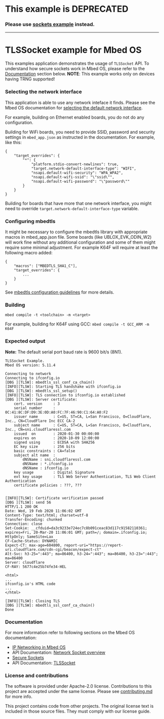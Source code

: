 # This example is DEPRECATED

### Please use [sockets example](https://github.com/ARMmbed/mbed-os-example-sockets) instead.

---


# TLSSocket example for Mbed OS

This examples application demonstrates the usage of `TLSSocket` API. To understand how secure sockets work in Mbed OS, please refer to the [Documentation](#documentation) section below.
**NOTE**: This example works only on devices having TRNG supported!

### Selecting the network interface

This application is able to use any network inteface it finds. Please see the Mbed OS documentation for [selecting the default network interface](https://os.mbed.com/docs/latest/apis/network-interfaces.html).

For example, building on Ethernet enabled boards, you do not do any configuration.

Building for WiFi boards, you need to provide SSID, password and security settings in `mbed_app.json` as instructed in the documentation. For example, like this:

```
{
    "target_overrides": {
        "*": {
            "platform.stdio-convert-newlines": true,
            "target.network-default-interface-type": "WIFI",
            "nsapi.default-wifi-security": "WPA_WPA2",
            "nsapi.default-wifi-ssid": "\"ssid\"",
            "nsapi.default-wifi-password": "\"password\""
        }
    }
}
```

Building for boards that have more that one network interface, you might need to override `target.network-default-interface-type` variable.

### Configuring mbedtls

It might be necessary to configure the mbedtls library with appropriate macros in mbed_app.json file. Some boards (like UBLOX_EVK_ODIN_W2) will work fine without any additional configuration and some of them might require some minimal adjustment. For example K64F will require at least the following macro added:

```
{
    "macros": ["MBEDTLS_SHA1_C"],
    "target_overrides": {
        ...
    }
}
```

See [mbedtls configuration guidelines](https://github.com/ARMmbed/mbed-os/tree/master/features/mbedtls#configuring-mbed-tls-features) for more details.

### Building

```
mbed compile -t <toolchain> -m <target>
```

For example, building for K64F using GCC: `mbed compile -t GCC_ARM -m K64F`

### Expected output ###

**Note:** The default serial port baud rate is 9600 bit/s (8N1).

```
TLSSocket Example.
Mbed OS version: 5.11.4

Connecting to network
Connecting to ifconfig.io
[DBG ][TLSW]: mbedtls_ssl_conf_ca_chain()
[INFO][TLSW]: Starting TLS handshake with ifconfig.io
[DBG ][TLSW]: mbedtls_ssl_setup()
[INFO][TLSW]: TLS connection to ifconfig.io established
[DBG ][TLSW]: Server certificate:
    cert. version     : 3
    serial number     : 0C:41:8C:DF:D9:3E:0D:A0:FC:7F:46:90:C1:64:A0:F2
    issuer name       : C=US, ST=CA, L=San Francisco, O=CloudFlare, Inc., CN=CloudFlare Inc ECC CA-2
    subject name      : C=US, ST=CA, L=San Francisco, O=Cloudflare, Inc., CN=sni.cloudflaressl.com
    issued  on        : 2020-01-30 00:00:00
    expires on        : 2020-10-09 12:00:00
    signed using      : ECDSA with SHA256
    EC key size       : 256 bits
    basic constraints : CA=false
    subject alt name  :
        dNSName : sni.cloudflaressl.com
        dNSName : *.ifconfig.io
        dNSName : ifconfig.io
    key usage         : Digital Signature
    ext key usage     : TLS Web Server Authentication, TLS Web Client Authentication
    certificate policies : ???, ???


[INFO][TLSW]: Certificate verification passed
[DBG ][TLSW]: send 56
HTTP/1.1 200 OK
Date: Wed, 19 Feb 2020 11:06:02 GMT
Content-Type: text/html; charset=utf-8
Transfer-Encoding: chunked
Connection: close
Set-Cookie: __cfduid=da3c9233e724ec7c8b091ceac83d117c91582110361; expires=Fri, 20-Mar-20 11:06:01 GMT; path=/; domain=.ifconfig.io; HttpOnly; SameSite=Lax
CF-Cache-Status: DYNAMIC
Expect-CT: max-age=604800, report-uri="https://report-uri.cloudflare.com/cdn-cgi/beacon/expect-ct"
Alt-Svc: h3-25=":443"; ma=86400, h3-24=":443"; ma=86400, h3-23=":443"; ma=86400
Server: cloudflare
CF-RAY: 5677c4e25b74fe34-HEL

<html>
...
ifconfig.io's HTML code
...
</html>

[INFO][TLSW]: Closing TLS
[DBG ][TLSW]: mbedtls_ssl_conf_ca_chain()
Done
```

### Documentation ###

For more information refer to following sections on the Mbed OS documentation:

* [IP Networking in Mbed OS](https://os.mbed.com/docs/mbed-os/latest/reference/ip-networking.html)
* API Documentation: [Network Socket overview](https://os.mbed.com/docs/mbed-os/latest/apis/network-socket.html)
* [Secure Sockets](https://os.mbed.com/docs/mbed-os/latest/reference/secure-socket.html)
* API Documentation: [TLSSocket](https://os.mbed.com/docs/mbed-os/latest/apis/tlssocket.html)

### License and contributions

The software is provided under Apache-2.0 license. Contributions to this project are accepted under the same license. Please see [contributing.md](CONTRIBUTING.md) for more info.

This project contains code from other projects. The original license text is included in those source files. They must comply with our license guide.
